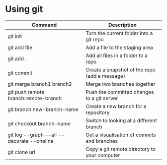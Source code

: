 # Using git

| Command                                    | Description                                   |
|--------------------------------------------|-----------------------------------------------|
| git init                                   | Turn the current folder into a git repo       |
| git add file                               | Add a file to the staging area                |
| git add .                                  | Add all files in a folder to a repo           |
| git commit                                 | Create a snapshot of the repo (add a message) |
| git merge branch1 branch2                  | Merge two branches together                   |
| git push remote branch:remote-branch       | Push the committed changes to a git server    |
| git branch new-branch-name                 | Create a new branch for a repository          |
| git checkout branch-name                   | Switch to looking at a different branch       |
| git log --graph --all --decorate --oneline | Get a visualisation of commits and branches   |
| git clone url                              | Copy a git remote directory to your computer  |
